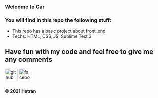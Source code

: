 ### Welcome to Car

### You will find in this repo the following stuff: 
* This repo has a basic project about front_end
* Techs: HTML, CSS, JS, Sublime Text 3

## Have fun with my code and feel free to give me any comments

[<img src='https://cdn.jsdelivr.net/npm/simple-icons@3.0.1/icons/github.svg' alt='github' height='40'>](https://github.com/https://github.com/tranthihaiha)  [<img src='https://cdn.jsdelivr.net/npm/simple-icons@3.0.1/icons/facebook.svg' alt='facebook' height='40'>](https://www.facebook.com/https://www.facebook.com/profile.php?id=100013788103221)

####  © 2021 Hatran
